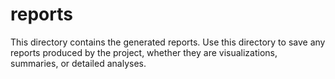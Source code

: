 # reports

This directory contains the generated reports. Use this directory to save any reports produced by the project, whether they are visualizations, summaries, or detailed analyses.
